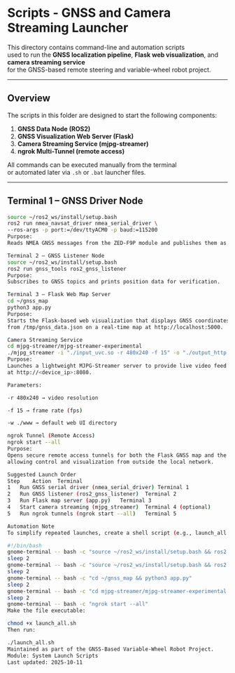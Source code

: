 ﻿# Scripts - GNSS and Camera Streaming Launcher

This directory contains command-line and automation scripts  
used to run the **GNSS localization pipeline**, **Flask web visualization**, and **camera streaming service**  
for the GNSS-based remote steering and variable-wheel robot project.

---

## Overview

The scripts in this folder are designed to start the following components:

1. **GNSS Data Node (ROS2)**
2. **GNSS Visualization Web Server (Flask)**
3. **Camera Streaming Service (mjpg-streamer)**
4. **ngrok Multi-Tunnel (remote access)**

All commands can be executed manually from the terminal  
or automated later via `.sh` or `.bat` launcher files.

---

## Terminal 1 – GNSS Driver Node

```bash
source ~/ros2_ws/install/setup.bash
ros2 run nmea_navsat_driver nmea_serial_driver \
--ros-args -p port:=/dev/ttyACM0 -p baud:=115200
Purpose:
Reads NMEA GNSS messages from the ZED-F9P module and publishes them as sensor_msgs/NavSatFix.

Terminal 2 – GNSS Listener Node
source ~/ros2_ws/install/setup.bash
ros2 run gnss_tools ros2_gnss_listener
Purpose:
Subscribes to GNSS topics and prints position data for verification.

Terminal 3 – Flask Web Map Server
cd ~/gnss_map
python3 app.py
Purpose:
Starts the Flask-based web visualization that displays GNSS coordinates
from /tmp/gnss_data.json on a real-time map at http://localhost:5000.

Camera Streaming Service
cd mjpg-streamer/mjpg-streamer-experimental
./mjpg_streamer -i "./input_uvc.so -r 480x240 -f 15" -o "./output_http.so -w ./www"
Purpose:
Launches a lightweight MJPG-Streamer server to provide live video feed from the robot’s camera
at http://<device_ip>:8080.

Parameters:

-r 480x240 → video resolution

-f 15 → frame rate (fps)

-w ./www → default web UI directory

ngrok Tunnel (Remote Access)
ngrok start --all
Purpose:
Opens secure remote access tunnels for both the Flask GNSS map and the camera stream,
allowing control and visualization from outside the local network.

Suggested Launch Order
Step	Action	Terminal
1	Run GNSS serial driver (nmea_serial_driver)	Terminal 1
2	Run GNSS listener (ros2_gnss_listener)	Terminal 2
3	Run Flask map server (app.py)	Terminal 3
4	Start camera streaming (mjpg_streamer)	Terminal 4 (optional)
5	Run ngrok tunnels (ngrok start --all)	Terminal 5

Automation Note
To simplify repeated launches, create a shell script (e.g., launch_all.sh):

#!/bin/bash
gnome-terminal -- bash -c "source ~/ros2_ws/install/setup.bash && ros2 run nmea_navsat_driver nmea_serial_driver --ros-args -p port:=/dev/ttyACM0 -p baud:=115200"
sleep 2
gnome-terminal -- bash -c "source ~/ros2_ws/install/setup.bash && ros2 run gnss_tools ros2_gnss_listener"
sleep 2
gnome-terminal -- bash -c "cd ~/gnss_map && python3 app.py"
sleep 2
gnome-terminal -- bash -c "cd mjpg-streamer/mjpg-streamer-experimental && ./mjpg_streamer -i './input_uvc.so -r 480x240 -f 15' -o './output_http.so -w ./www'"
sleep 2
gnome-terminal -- bash -c "ngrok start --all"
Make the file executable:

chmod +x launch_all.sh
Then run:

./launch_all.sh
Maintained as part of the GNSS-Based Variable-Wheel Robot Project.
Module: System Launch Scripts
Last updated: 2025-10-11